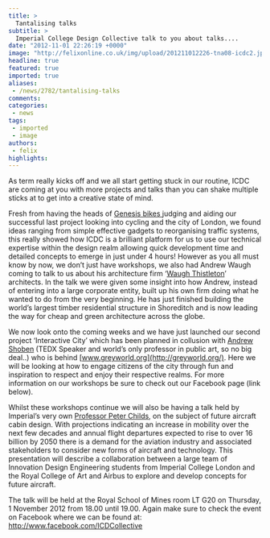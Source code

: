 ```yaml
---
title: >
  Tantalising talks
subtitle: >
  Imperial College Design Collective talk to you about talks....
date: "2012-11-01 22:26:19 +0000"
image: "http://felixonline.co.uk/img/upload/201211012226-tna08-icdc2.jpg"
headline: true
featured: true
imported: true
aliases:
 - /news/2782/tantalising-talks
comments:
categories:
 - news
tags:
 - imported
 - image
authors:
 - felix
highlights:
---
```


As term really kicks off and we all start getting stuck in our routine, ICDC are coming at you with more projects and talks than you can shake multiple sticks at to get into a creative state of mind.

Fresh from having the heads of [Genesis bikes ](http://www.genesisbikes.co.uk/)judging and aiding our successful last project looking into cycling and the city of London, we found ideas ranging from simple effective gadgets to reorganising traffic systems, this really showed how ICDC is a brilliant platform for us to use our technical expertise within the design realm allowing quick development time and detailed concepts to emerge in just under 4 hours! However as you all must know by now, we don’t just have workshops, we also had Andrew Waugh coming to talk to us about his architecture firm ‘[Waugh Thistleton](http://www.waughthistleton.com/)’ architects. In the talk we were given some insight into how Andrew, instead of entering into a large corporate entity, built up his own firm doing what he wanted to do from the very beginning. He has just finished building the world’s largest timber residential structure in Shoreditch and is now leading the way for cheap and green architecture across the globe.

We now look onto the coming weeks and we have just launched our second project ‘Interactive City’ which has been planned in collusion with [Andrew Shoben](http://en.wikipedia.org/wiki/Andrew_Shoben) (TEDX Speaker and world’s only professor in public art, so no big deal..) who is behind [www.greyworld.org](http://greyworld.org/). Here we will be looking at how to engage citizens of the city through fun and inspiration to respect and enjoy their respective realms. For more information on our workshops be sure to check out our Facebook page (link below).

Whilst these workshops continue we will also be having a talk held by Imperial’s very own [Professor Peter Childs](http://www3.imperial.ac.uk/people/p.childs), on the subject of future aircraft cabin design. With projections indicating an increase in mobility over the next few decades and annual flight departures expected to rise to over 16 billion by 2050 there is a demand for the aviation industry and associated stakeholders to consider new forms of aircraft and technology. This presentation will describe a collaboration between a large team of Innovation Design Engineering students from Imperial College London and the Royal College of Art and Airbus to explore and develop concepts for future aircraft.

The talk will be held at the Royal School of Mines room LT G20 on Thursday, 1 November 2012 from 18.00 until 19.00. Again make sure to check the event on Facebook where we can be found at: <http://www.facebook.com/ICDCollective>
